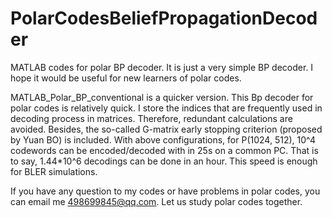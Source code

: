 # PolarCodesBeliefPropagationDecoder
MATLAB codes for polar BP decoder. It is just a very simple BP decoder. I hope it would be useful for new learners of polar codes.

MATLAB_Polar_BP_conventional is a quicker version.
This Bp decoder for polar codes is relatively quick.
I store the indices that are frequently used in decoding process in matrices. Therefore, redundant calculations are avoided.
Besides, the so-called G-matrix early stopping criterion (proposed by Yuan BO) is included.
With above configurations, for P(1024, 512), 10^4 codewords can be encoded/decoded with in 25s on a common PC. 
That is to say, 1.44*10^6 decodings can be done in an hour. This speed is enough for BLER simulations.

If you have any question to my codes or have problems in polar codes, you can email me 498699845@qq.com.
Let us study polar codes together.
